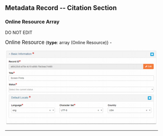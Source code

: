 ## Metadata Record -- Citation Section
### Online Resource Array
DO NOT EDIT

<span class="md-panel" style="font-size: larger">Online Resource</span> {**type**: array (<span class="md-panel">Online Resource</span>)} -  

![Basic Information Panel](/assets/reference/edit-objects/citation/basicInfo-citation.png)


---
